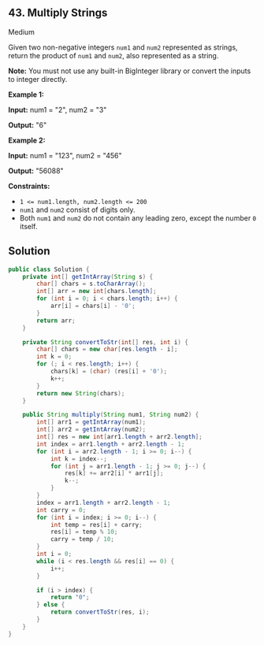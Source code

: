 ## 43\. Multiply Strings

Medium

Given two non-negative integers `num1` and `num2` represented as strings, return the product of `num1` and `num2`, also represented as a string.

**Note:** You must not use any built-in BigInteger library or convert the inputs to integer directly.

**Example 1:**

**Input:** num1 = "2", num2 = "3"

**Output:** "6" 

**Example 2:**

**Input:** num1 = "123", num2 = "456"

**Output:** "56088" 

**Constraints:**

*   `1 <= num1.length, num2.length <= 200`
*   `num1` and `num2` consist of digits only.
*   Both `num1` and `num2` do not contain any leading zero, except the number `0` itself.

## Solution

```java
public class Solution {
    private int[] getIntArray(String s) {
        char[] chars = s.toCharArray();
        int[] arr = new int[chars.length];
        for (int i = 0; i < chars.length; i++) {
            arr[i] = chars[i] - '0';
        }
        return arr;
    }

    private String convertToStr(int[] res, int i) {
        char[] chars = new char[res.length - i];
        int k = 0;
        for (; i < res.length; i++) {
            chars[k] = (char) (res[i] + '0');
            k++;
        }
        return new String(chars);
    }

    public String multiply(String num1, String num2) {
        int[] arr1 = getIntArray(num1);
        int[] arr2 = getIntArray(num2);
        int[] res = new int[arr1.length + arr2.length];
        int index = arr1.length + arr2.length - 1;
        for (int i = arr2.length - 1; i >= 0; i--) {
            int k = index--;
            for (int j = arr1.length - 1; j >= 0; j--) {
                res[k] += arr2[i] * arr1[j];
                k--;
            }
        }
        index = arr1.length + arr2.length - 1;
        int carry = 0;
        for (int i = index; i >= 0; i--) {
            int temp = res[i] + carry;
            res[i] = temp % 10;
            carry = temp / 10;
        }
        int i = 0;
        while (i < res.length && res[i] == 0) {
            i++;
        }

        if (i > index) {
            return "0";
        } else {
            return convertToStr(res, i);
        }
    }
}
```